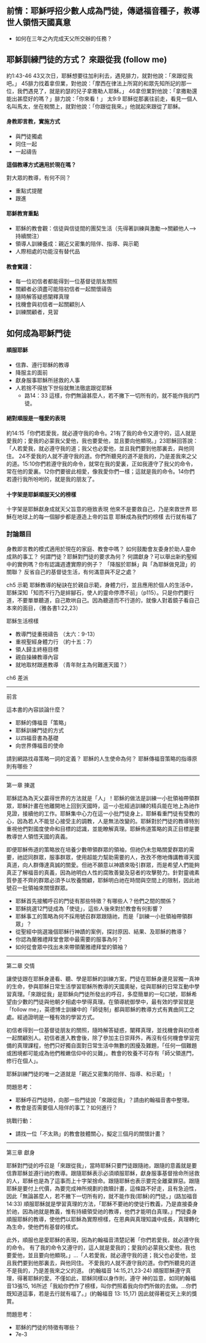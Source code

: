 ## 前情：耶穌呼招少數人成為門徒，傳遞福音種子，教導世人領悟天國真意
* 如何在三年之內完成天父所交辦的任務？

## 耶穌訓練門徒的方式？ 來跟從我 (follow me)

約1:43-46
43又次日，耶穌想要往加利利去，遇見腓力，就對他說：「來跟從我吧。」
45腓力找着拿但業，對他說：「摩西在律法上所寫的和眾先知所記的那一位，我們遇見了，就是約瑟的兒子拿撒勒人耶穌。」 46拿但業對他說：「拿撒勒還能出甚麼好的嗎？」腓力說：「你來看！」
太9:9 耶穌從那裏往前走，看見一個人名叫馬太，坐在稅關上，就對他說：「你跟從我來。」他就起來跟從了耶穌。

#### 身教即言教，實施方式
* 與門徒獨處
* 同住一起
* 一起禱告

**這個教導方式適用於現在嗎？**

對大眾的教導，有何不同？
* 重點式提醒
* 跟進

#### 耶穌教育重點
* 耶穌的教會觀：信徒與信徒間的團契生活（先得著訓練與激勵-->關顧他人-->持續關注）
* 領導人訓練養成：親近又密集的陪伴、指導、與示範
* 人際相處的功能沒有替代品

#### 教會實踐：
* 每一位初信者都能得到一位基督徒朋友關照
* 關顧者必須盡可能陪初信者一起關懷禱告
* 隨時解答疑惑闡釋真理
* 找機會與初信者一起關顧別人
* 訓練關顧者，見習

## 如何成為耶穌門徒

#### 順服耶穌
* 信靠、遵行耶穌的教導
* 降服主的面前
* 獻身服事耶穌所拯救的人事
* 人若捨不得放下世俗就無法徹底跟從耶穌
	* 路14：33 這樣，你們無論甚麼人，若不撇下一切所有的，就不能作我的門徒。

#### 絕對順服是一種愛的表現
約14:15「你們若愛我，就必遵守我的命令。21有了我的命令又遵守的，這人就是愛我的；愛我的必蒙我父愛他，我也要愛他，並且要向他顯現。」23耶穌回答說：「人若愛我，就必遵守我的道；我父也必愛他，並且我們要到他那裏去，與他同住。 24不愛我的人就不遵守我的道。你們所聽見的道不是我的，乃是差我來之父的道。15:10你們若遵守我的命令，就常在我的愛裏，正如我遵守了我父的命令，常在他的愛裏。12你們要彼此相愛，像我愛你們一樣；這就是我的命令。14你們若遵行我所吩咐的，就是我的朋友了。

#### 十字架是耶穌順服天父的榜樣
十字架是耶穌獻身成就天父旨意的極致表現
他來不是要救自己，乃是來救世界
耶穌在地球上的每一個腳步都是遵造上帝的旨意
耶穌成為我們的榜樣
去行就有福了

### 討論題目

身教即言教的模式適用於現在的家庭、教會中嗎？
如何鼓勵會友委身於助人靈命成熟的事工？
何謂門徒？耶穌對門徒的要求為何？
何謂獻身？可以舉出新約聖經中的實例嗎？你有認識週遭實際的例子？
「降服於耶穌」與「為耶穌做見證」的關聯？
反省自己的基督徒生活，有何滿意與不足之處？

ch5 示範
耶穌教導的秘訣在於親自示範，身體力行，並且應用於個人的生活中，耶穌深知「知而不行乃是絆腳石，使人的靈命停滯不前」（p115）。只是你們要行道，不要單單聽道，自己欺哄自己。因為聽道而不行道的，就像人對着鏡子看自己本來的面目，（雅各書1:22,23）

耶穌生活榜樣
* 教導門徒重視禱告 （太六：9-13）
* 重視聖經身體力行 （約十五：7）
* 領人歸主終極目標
* 親自操練教導內容
* 就地取材跟進教導 （青年財主為何難進天國？）

ch6 差派

-----
前言

這本書的內容談論什麼？
* 耶穌的傳福音「策略」
* 耶穌訓練門徒的方式
* 以四福音書為基礎
* 向世界傳福音的使命

請到網路找尋策略一詞的定義？
耶穌的人生使命為何？
耶穌傳福音策略的指導原則有哪些？

--------
第一章 揀選

耶穌認為為天父贏得世界的方法就是「人」！耶穌的做法是訓練一小批領袖帶領群眾，耶穌計畫在他離開地上回到天國時，這一小批經過訓練的精兵能在地上為祂作見證，接續他的工作。耶穌集中心力在這一小批門徒身上，耶穌看重門徒有受教的心，因為若人不能甘心接受主的調教，人是無法改變的。耶穌對於門徒的教導特別重視他們對國度使命和目標的認識，並能瞭解真理。耶穌佈道策略的真正目標是要教導世人領悟天國的真義。

即便耶穌佈道的策略放在培養少數帶領群眾的領袖，但祂仍未忽略關愛群眾的需要，祂認同群眾，服事群眾，使用超能力幫助需要的人，孜孜不倦地傳講教導天國真道，向人群傳達真誠的關愛。但祂不願意以神蹟來吸引群眾，而是希望人們能夠真正了解福音的真義，因為祂明白人性的腐敗善變及惡者的攻擊勢力。針對靈魂素質參差不齊的群眾必須予以牧養關顧，耶穌明白祂在時間與空間上的限制，因此祂號召一批領袖來關懷群眾。

* 耶穌首先接觸呼召的門徒有那些特徵？有哪些人？他們之間的關係？
* 耶穌挑選12門徒成為「使徒」，這些人後來對於教會有何影響？
* 耶穌事工的策略為何不採用號召群眾跟隨祂，而是「訓練一小批領袖帶領群眾」？
* 從聖經中挑選幾個耶穌行神蹟的案例，探討原因、結果、及耶穌的教導？
* 你認為蘭雅禮拜堂會眾中最需要的服事為何？
* 如何從會眾中找出未來帶領蘭雅禮拜堂的領袖？

---
第二章 交情

讓使徒跟在耶穌身邊看、聽、學是耶穌的訓練方案，門徒在耶穌身邊見習獨一真神的生命，參與耶穌日常生活學習耶穌所教導的天國奧秘，從與耶穌的日常互動中學習真理。「來跟從我」是耶穌向門徒所發出的呼召，多麼簡單的一句口號，耶穌希望由少數的門徒與他朝夕相處中學得真理。在領導統御學中，最有效的學習就是「follow me」，英德博士訓練中的「師徒制」都與耶穌的教導方式有異曲同工之處。經過證明是一種有效的學習方式。

初信者得到一位基督徒朋友的關照，隨時解答疑惑，闡釋真理，並找機會與初信者一起關顧別人。初信者進入教會後，除了參加主日崇拜外，再沒有任何機會學習完備的真理課程，他們只好獨自面對日常生活中無數的困擾及難題，「任何一個難題或困境都可能成為他們稚嫩信仰中的災難」。教會的牧養不可存有「師父領進門，修行在個人」。

耶穌訓練門徒的唯一之道就是「親近又密集的陪伴、指導、和示範」！

問題思考：
* 耶穌呼召門徒時，向那一些門徒說「來跟從我」？請由約翰福音書中整理。
* 教會是否需要個人陪伴的事工？如何進行？

挑戰行動：
* 請找一位「不太熟」的教會肢體關心，擬定三個月的關懷計畫？

---
第三章 獻身

耶穌對門徒的呼召是「來跟從我」，當時耶穌只要門徒跟隨祂，跟隨的意義就是要信靠耶穌並遵行祂的教導。跟隨耶穌表示必須順服耶穌，獻身服事基督捨命所拯救的人，耶穌也是為了這事而上十字架捨命。跟隨耶穌也表示要完全離棄罪惡。跟隨耶穌是要付上代價，為要完成神所規劃的救贖計畫，這條路不好走，且有急迫性，因此「無論甚麼人，若不撇下一切所有的，就不能作我(耶穌)的門徒。」(路加福音 14:33) 順服耶穌就是學習真理的方法，「耶穌不要祂的使徒行教義，乃是直接委身於祂，因為祂就是教義，惟有持續領受祂的教導，他們才能明白真理。」門徒委身順服耶穌的教導，使他們以耶穌為實際榜樣，在恩典與真理知識中成長，真理轉化為生命，使他們有基督的樣式。

此外，順服也是愛耶穌的表現，因為約翰福音清楚記著「你們若愛我，就必遵守我的命令。 有了我的命令又遵守的，這人就是愛我的；愛我的必蒙我父愛他，我也要愛他，並且要向他顯現。」...「人若愛我，就必遵守我的道；我父也必愛他，並且我們要到他那裏去，與他同住。 不愛我的人就不遵守我的道。你們所聽見的道不是我的，乃是差我來之父的道。 (約翰福音 14:15,21,23-24) 順服耶穌遵守真理，得著耶穌的愛。不僅如此，耶穌同樣以身作則，遵守 神的旨意，如同約翰福音13張15, 16所述「我給你們作了榜樣，叫你們照着我向你們所做的去做。...你們既知道這事，若是去行就有福了。」(約翰福音 13: 15,17) 因此就得著從天上來的獎賞。

問題思考：
* 耶穌的門徒的特徵有哪些？
* 7e-3